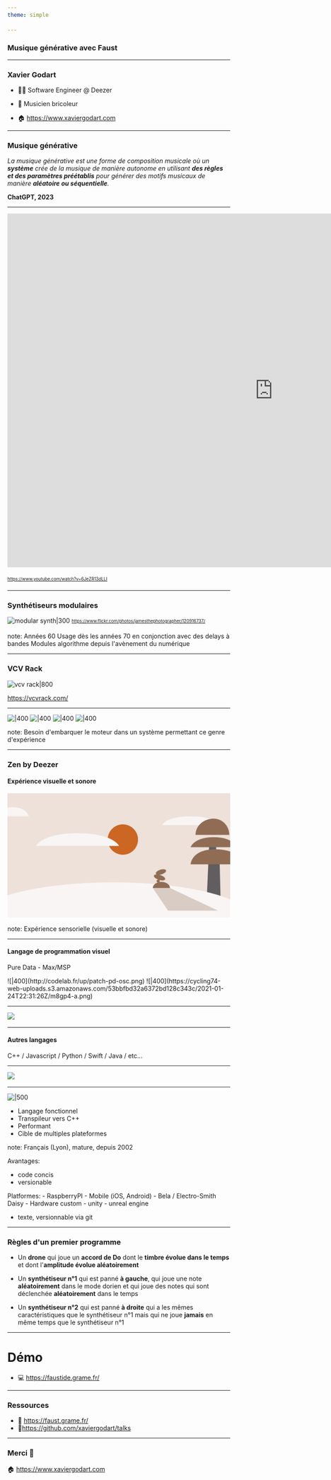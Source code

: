```yaml
---
theme: simple

---
```


### Musique générative avec Faust

---

### Xavier Godart

 - 👨‍🦲 Software Engineer @ Deezer

 - 🎸 Musicien bricoleur

- 🏠  https://www.xaviergodart.com

---

### Musique générative

*La musique générative est une forme de composition musicale où un **système** crée de la musique de manière autonome en utilisant **des règles et des paramètres préétablis** pour générer des motifs musicaux de manière **aléatoire ou séquentielle**.*

**ChatGPT, 2023**

---

<iframe width="1200" height="800" src="https://www.youtube.com/embed/6JeZR13dLLI?si=Wl7TpYgh1z0KNYjp&amp;controls=0&amp;start=8737" title="YouTube video player" frameborder="0" allow="accelerometer; autoplay; clipboard-write; encrypted-media; gyroscope; picture-in-picture; web-share" allowfullscreen></iframe>

<sub><sup>https://www.youtube.com/watch?v=6JeZR13dLLI</sup></sub>

---

### Synthétiseurs modulaires

![modular synth|300](https://upload.wikimedia.org/wikipedia/commons/3/3d/Steveporcaro_toto.jpg)
<sub><sup>https://www.flickr.com/photos/jamesthephotographer/120916737/</sup></sub>

note:
Années 60
Usage dès les années 70 en conjonction avec des delays à bandes
Modules algorithme depuis l'avènement du numérique

---

### VCV Rack

![vcv rack|800](https://i.redd.it/ppnkojxu8clz.png)

https://vcvrack.com/

---

<split even no-margin>

![|400](http://www.sonore-visuel.fr/sites/default/files/styles/image_grande_crop/public/soundings2.jpg?itok=oNEdkDA9) 
![|400](https://zen.deezer.com/processed_images/meditation-inapp.71ef33d314b610bb.webp) 
![|400](https://geekopolis472579515.files.wordpress.com/2021/04/fez1.png)
![|400](https://www.aquitaineonline.com/images/stories/Euskal_2020/PR-EvV15-Trobairitz2019Jeune_publicCCPOA.JPG)
</split>

note:
Besoin d'embarquer le moteur dans un système permettant ce genre d'expérience

---

### Zen by Deezer
#### Expérience visuelle et sonore

![](serenity-break.png)

note:
Expérience sensorielle (visuelle et sonore)

---

#### Langage de programmation visuel

Pure Data - Max/MSP

<split even no-margin>
![|400](http://codelab.fr/up/patch-pd-osc.png)
![|400](https://cycling74-web-uploads.s3.amazonaws.com/53bbfbd32a6372bd128c343c/2021-01-24T22:31:26Z/m8gp4-a.png)
</split>

---

![](https://libros.catedu.es/uploads/images/gallery/2022-11/scaled-1680-/image-1667561146711.png)

---

#### Autres langages

C++ / Javascript / Python / Swift / Java / etc...

---

![](https://wiki.analog.com/_media/resources/tools-software/sharc-audio-module/logo_faust_complet_bleu.png)

---

![|500](https://wiki.analog.com/_media/resources/tools-software/sharc-audio-module/logo_faust_complet_bleu.png)

- Langage fonctionnel
- Transpileur vers C++
- Performant
- Cible de multiples plateformes

note:
Français (Lyon), mature, depuis 2002

Avantages:
 - code concis
 - versionable

Platformes:
	 - RaspberryPI
	 - Mobile (iOS, Android)
	 - Bela / Electro-Smith Daisy
	 - Hardware custom
	 - unity
	 - unreal engine
  - texte, versionnable via git
---

### Règles d'un premier programme

- Un **drone** qui joue un **accord de Do** dont le **timbre évolue dans le temps** et dont l'**amplitude évolue aléatoirement**

- Un **synthétiseur n°1** qui est panné **à gauche**, qui joue une note **aléatoirement** dans le mode dorien et qui joue des notes qui sont déclenchée **aléatoirement** dans le temps

- Un **synthétiseur n°2** qui est panné **à droite** qui a les mêmes caractéristiques que le synthétiseur n°1 mais qui ne joue **jamais** en même temps que le synthétiseur n°1

---

# Démo

- 💻 https://faustide.grame.fr/

---

### Ressources

- 📖 https://faust.grame.fr/
- 📍https://github.com/xaviergodart/talks

---

### Merci 🙏



🏠  https://www.xaviergodart.com
